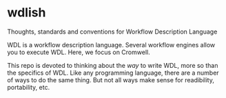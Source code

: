 # wdlish
Thoughts, standards and conventions for Workflow Description Language

WDL is a workflow description language. Several workflow engines allow you to execute WDL. Here, we focus on Cromwell.

This repo is devoted to thinking about the *way* to write WDL, more so than the specifics of WDL. Like any programming language, there are a number of ways to do the same thing. But not all ways make sense for readibility, portability, etc.

